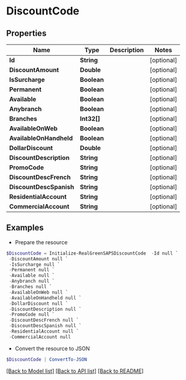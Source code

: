 # DiscountCode
## Properties

Name | Type | Description | Notes
------------ | ------------- | ------------- | -------------
**Id** | **String** |  | [optional] 
**DiscountAmount** | **Double** |  | [optional] 
**IsSurcharge** | **Boolean** |  | [optional] 
**Permanent** | **Boolean** |  | [optional] 
**Available** | **Boolean** |  | [optional] 
**Anybranch** | **Boolean** |  | [optional] 
**Branches** | **Int32[]** |  | [optional] 
**AvailableOnWeb** | **Boolean** |  | [optional] 
**AvailableOnHandheld** | **Boolean** |  | [optional] 
**DollarDiscount** | **Double** |  | [optional] 
**DiscountDescription** | **String** |  | [optional] 
**PromoCode** | **String** |  | [optional] 
**DiscountDescFrench** | **String** |  | [optional] 
**DiscountDescSpanish** | **String** |  | [optional] 
**ResidentialAccount** | **String** |  | [optional] 
**CommercialAccount** | **String** |  | [optional] 

## Examples

- Prepare the resource
```powershell
$DiscountCode = Initialize-RealGreenSAPSDiscountCode  -Id null `
 -DiscountAmount null `
 -IsSurcharge null `
 -Permanent null `
 -Available null `
 -Anybranch null `
 -Branches null `
 -AvailableOnWeb null `
 -AvailableOnHandheld null `
 -DollarDiscount null `
 -DiscountDescription null `
 -PromoCode null `
 -DiscountDescFrench null `
 -DiscountDescSpanish null `
 -ResidentialAccount null `
 -CommercialAccount null
```

- Convert the resource to JSON
```powershell
$DiscountCode | ConvertTo-JSON
```

[[Back to Model list]](../README.md#documentation-for-models) [[Back to API list]](../README.md#documentation-for-api-endpoints) [[Back to README]](../README.md)

